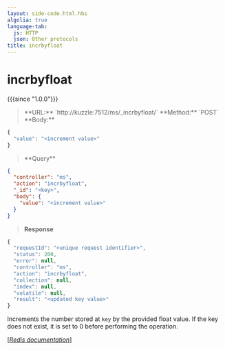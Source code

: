 ```yaml
---
layout: side-code.html.hbs
algolia: true
language-tab:
  js: HTTP
  json: Other protocols
title: incrbyfloat
---
```


# incrbyfloat

{{{since "1.0.0"}}}



<blockquote class="js">
<p>
**URL:** `http://kuzzle:7512/ms/_incrbyfloat/<key>`  
**Method:** `POST`  
**Body:**
</p>
</blockquote>


```js
{
  "value": "<increment value>"
}
```



<blockquote class="json">
<p>
**Query**
</p>
</blockquote>


```json
{
  "controller": "ms",
  "action": "incrbyfloat",
  "_id": "<key>",
  "body": {
    "value": "<increment value>"
  }
}
```

>**Response**

```javascript
{
  "requestId": "<unique request identifier>",
  "status": 200,
  "error": null,
  "controller": "ms",
  "action": "incrbyfloat",
  "collection": null,
  "index": null,
  "volatile": null,
  "result": "<updated key value>"
}
```

Increments the number stored at `key` by the provided float value. If the key does not exist, it is set to 0 before performing the operation.

[[_Redis documentation_]](https://redis.io/commands/incrbyfloat)
